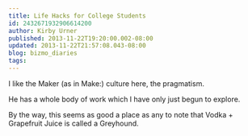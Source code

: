 ```yaml
---
title: Life Hacks for College Students
id: 2432671932906614200
author: Kirby Urner
published: 2013-11-22T19:20:00.002-08:00
updated: 2013-11-22T21:57:08.043-08:00
blog: bizmo_diaries
tags: 
---
```


I like the Maker (as in Make:) culture here, the pragmatism.

He has a whole body of work which I have only just begun to explore.

By the way, this seems as good a place as any to note that Vodka + Grapefruit Juice is called a Greyhound.